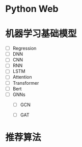 # Python Web





# 机器学习基础模型

- [ ] Regression
- [ ] DNN
- [ ] CNN
- [ ] RNN
- [ ] LSTM
- [ ] Attention
- [ ] Transformer
- [ ] Bert
- [ ] GNNs
  - [ ] GCN
  - [ ] GAT



# 推荐算法

